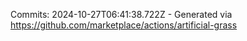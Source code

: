 Commits: 2024-10-27T06:41:38.722Z - Generated via https://github.com/marketplace/actions/artificial-grass
<br>

